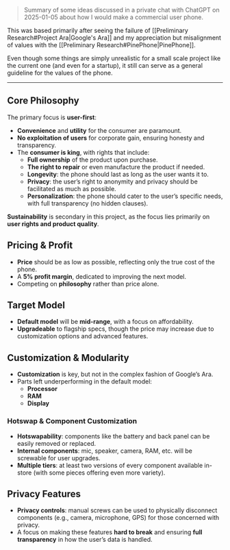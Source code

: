 > Summary of some ideas discussed in a private chat with ChatGPT on 2025-01-05 about how I would make a commercial user phone.

This was based primarily after seeing the failure of  [[Preliminary Research#Project Ara|Google's Ara]] and my appreciation but misalignment of values with the [[Preliminary Research#PinePhone|PinePhone]].

Even though some things are simply unrealistic for a small scale project like the current one (and even for a startup), it still can serve as a general guideline for the values of the phone.

---
## Core Philosophy

The primary focus is **user-first**:

- **Convenience** and **utility** for the consumer are paramount.
- **No exploitation of users** for corporate gain, ensuring honesty and transparency.
- The **consumer is king**, with rights that include:
    - **Full ownership** of the product upon purchase.
    - **The right to repair** or even manufacture the product if needed.
    - **Longevity**: the phone should last as long as the user wants it to.
    - **Privacy**: the user’s right to anonymity and privacy should be facilitated as much as possible.
    - **Personalization**: the phone should cater to the user’s specific needs, with full transparency (no hidden clauses).

**Sustainability** is secondary in this project, as the focus lies primarily on **user rights and product quality**.

## Pricing & Profit

- **Price** should be as low as possible, reflecting only the true cost of the phone.
- A **5% profit margin**, dedicated to improving the next model.
- Competing on **philosophy** rather than price alone.

## Target Model

- **Default model** will be **mid-range**, with a focus on affordability.
- **Upgradeable** to flagship specs, though the price may increase due to customization options and advanced features.

## Customization & Modularity

- **Customization** is key, but not in the complex fashion of Google’s Ara.
- Parts left underperforming in the default model:
    - **Processor**
    - **RAM**
    - **Display**

### Hotswap & Component Customization

- **Hotswapability**: components like the battery and back panel can be easily removed or replaced.
- **Internal components**: mic, speaker, camera, RAM, etc. will be screwable for user upgrades.
- **Multiple tiers**: at least two versions of every component available in-store (with some pieces offering even more variety).

## Privacy Features

- **Privacy controls**: manual screws can be used to physically disconnect components (e.g., camera, microphone, GPS) for those concerned with privacy.
- A focus on making these features **hard to break** and ensuring **full transparency** in how the user’s data is handled.